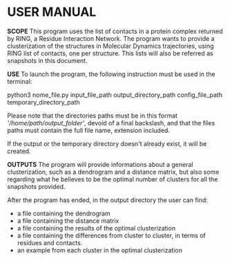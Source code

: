 # USER MANUAL

**SCOPE**
This program uses the list of contacts in a protein complex returned by RING, a Residue Interaction Network.
The program wants to provide a clusterization of the structures in Molecular Dynamics trajectories, using 
RING list of contacts, one per structure.
This lists will also be referred as snapshots in this document.
 
**USE**
To launch the program, the following instruction must be used in the terminal:

python3 nome_file.py  input_file_path  output_directory_path  config_file_path  temporary_directory_path

Please note that the directories paths must be in this format *'/home/path/output_folder'*, devoid of a final backslash, and that the files paths must contain the full file name, extension included.

If the output or the temporary directory doesn't already exist, it will be created.

**OUTPUTS**
The program will provide informations about a general clusterization, such as a dendrogram and a distance matrix, but also some regarding what he believes to be the optimal number of clusters for all the snapshots provided.

After the program has ended, in the output directory the user can find:
- a file containing the dendrogram
- a file containing the distance matrix
- a file containing the results of the optimal clusterization
- a file containing the differences from cluster to cluster, in terms of residues and contacts.
- an example from each cluster in the optimal clusterization
